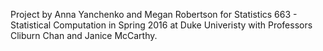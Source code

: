 Project by Anna Yanchenko and Megan Robertson for Statistics 663 - Statistical Computation in Spring 2016 at Duke Univeristy with Professors Cliburn Chan and Janice McCarthy. 
